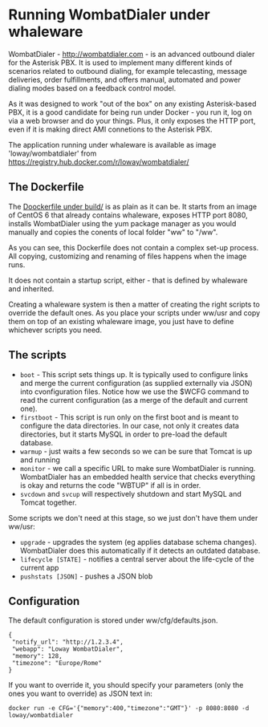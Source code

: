 Running WombatDialer under whaleware
====================================

WombatDialer - http://wombatdialer.com - is an advanced outbound dialer for the Asterisk PBX. It is used to implement many different 
kinds of scenarios related to outbound dialing, for example telecasting, message deliveries, order fulfillments, and offers manual,
automated and power dialing modes based on a feedback control model. 

As it was designed to work "out of the box" on any existing Asterisk-based PBX, it is a good candidate for 
being run under Docker - you run it, log on via a web browser and do your things. 
Plus, it only exposes the HTTP port, even if it is making direct AMI connetions to the Asterisk PBX.

The application running under whaleware is available as image 'loway/wombatdialer' from https://registry.hub.docker.com/r/loway/wombatdialer/

The Dockerfile
--------------

The [Doockerfile under build/](build/Dockerfile) is as plain as it can be. It starts from an image of CentOS 6 that already
contains whaleware, exposes HTTP port 8080, installs WombatDialer using the yum package manager as you would manually
and copies the conents of local folder "ww" to "/ww".

As you can see, this Dockerfile does not contain a complex set-up process. All copying, customizing and renaming of files
happens when the image runs.  

It does not contain a startup script, either - that is defined by whaleware and inherited.

Creating a whaleware system is then a matter of creating the right scripts to override the default ones. As you
place your scripts under ww/usr and copy them on top of an existing whaleware image, you just have to define 
whichever scripts you need.


The scripts
-----------

- `boot` - This script sets things up. It is typically used to configure links and merge the current configuration
   (as supplied externally via JSON) into cvonfiguration files. Notice how we use the $WCFG command to read the 
   current configuration (as a merge of the default and current one).
- `firstboot` - This script is run only on the first boot and is meant to configure the data directories. In our case,
    not only it creates data directories, but it starts MySQL in order to pre-load the default database.
- `warmup` - just waits a few seconds so we can be sure that Tomcat is up and running
- `monitor` - we call a specific URL to make sure WombatDialer is running. WombatDialer has an embedded health
  service that checks everything is okay and returns the code "WBTUP" if all is in order.
- `svcdown` and `svcup` will respectively shutdown and start MySQL and Tomcat together.

Some scripts we don't need at this stage, so we just don't have them under ww/usr:

- `upgrade` - upgrades the system (eg applies database schema changes). WombatDialer does this automatically
  if it detects an outdated database.
- `lifecycle [STATE]` - notifies a central server about the life-cycle of the current app
- `pushstats [JSON]` - pushes a JSON blob


Configuration
-------------

The default configuration is stored under ww/cfg/defaults.json.


    {
     "notify_url": "http://1.2.3.4",
     "webapp": "Loway WombatDialer",
     "memory": 128,
     "timezone": "Europe/Rome"
    }


If you want to override it, you should specify your parameters (only the ones you want to override) as JSON text in:

    docker run -e CFG='{"memory":400,"timezone":"GMT"}' -p 8080:8080 -d loway/wombatdialer







